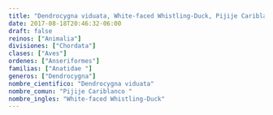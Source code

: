```yaml
---
title: "Dendrocygna viduata, White-faced Whistling-Duck, Pijije Cariblanco "
date: 2017-08-18T20:46:32-06:00
draft: false
reinos: ["Animalia"]
divisiones: ["Chordata"]
clases: ["Aves"]
ordenes: ["Anseriformes"]
familias: ["Anatidae "]
generos: ["Dendrocygna"]
nombre_cientifico: "Dendrocygna viduata"
nombre_comun: "Pijije Cariblanco "
nombre_ingles: "White-faced Whistling-Duck"
---
```

